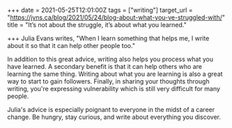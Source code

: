 +++
date = 2021-05-25T12:01:00Z
tags = ["writing"]
target_url = "https://jvns.ca/blog/2021/05/24/blog-about-what-you-ve-struggled-with/"
title = "It’s not about the struggle, it’s about what you learned."

+++
Julia Evans writes, "When I learn something that helps me, I write about it so that it can help other people too."

In addition to this great advice, writing also helps you process what you have learned. A secondary benefit is that it can help others who are learning the same thing. Writing about what you are learning is also a great way to start to gain followers. Finally, in sharing your thoughts through writing, you're expressing vulnerability which is still very difficult for many people.

Julia's advice is especially poignant to everyone in the midst of a career change. Be hungry, stay curious, and write about everything you discover.